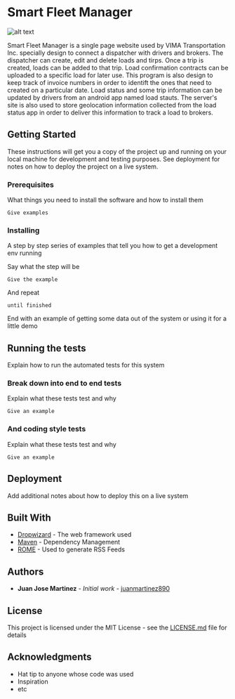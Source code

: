 # Smart Fleet Manager

![alt text](http://juanjmartinez.me/img/smart_fleet.png)

Smart Fleet Manager is a single page website used by VIMA Transportation Inc. specially design to connect a dispatcher with
drivers and brokers. The dispatcher can create, edit and delete loads and tirps. Once a trip is created, loads can be added to that trip. Load confirmation contracts can be uploaded to a specific load for later use. This program is also design to keep track of invoice numbers in order to identift the ones that need to created on a particular date. Load status and some trip information can be updated by drivers from an android app named load stauts. The server's site is also used to store geolocation information collected from the load status app in order to deliver this information to track a load to brokers.

## Getting Started

These instructions will get you a copy of the project up and running on your local machine for development and testing purposes. See deployment for notes on how to deploy the project on a live system.

### Prerequisites

What things you need to install the software and how to install them

```
Give examples
```

### Installing

A step by step series of examples that tell you how to get a development env running

Say what the step will be

```
Give the example
```

And repeat

```
until finished
```

End with an example of getting some data out of the system or using it for a little demo

## Running the tests

Explain how to run the automated tests for this system

### Break down into end to end tests

Explain what these tests test and why

```
Give an example
```

### And coding style tests

Explain what these tests test and why

```
Give an example
```

## Deployment

Add additional notes about how to deploy this on a live system

## Built With

* [Dropwizard](http://www.dropwizard.io/1.0.2/docs/) - The web framework used
* [Maven](https://maven.apache.org/) - Dependency Management
* [ROME](https://rometools.github.io/rome/) - Used to generate RSS Feeds
 

## Authors

* **Juan Jose Martinez** - *Initial work* - [juanmartinez890](https://github.com/juanmartinez890)

## License

This project is licensed under the MIT License - see the [LICENSE.md](LICENSE.md) file for details

## Acknowledgments

* Hat tip to anyone whose code was used
* Inspiration
* etc
